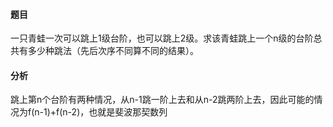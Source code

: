 #### 题目
一只青蛙一次可以跳上1级台阶，也可以跳上2级。求该青蛙跳上一个n级的台阶总共有多少种跳法（先后次序不同算不同的结果）。
#### 分析
跳上第n个台阶有两种情况，从n-1跳一阶上去和从n-2跳两阶上去，因此可能的情况为f(n-1)+f(n-2)，也就是斐波那契数列
